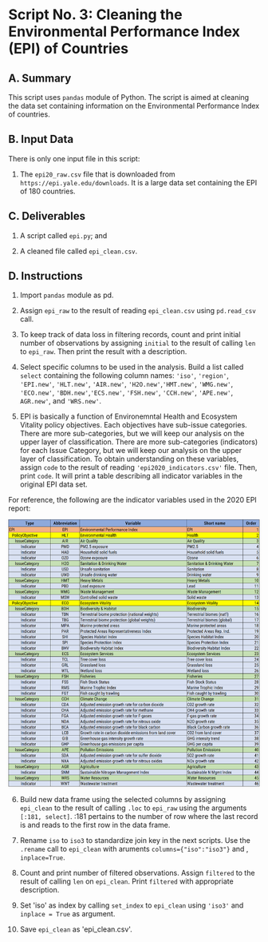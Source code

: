 # Script No. 3: Cleaning the Environmental Performance Index (EPI) of Countries

## A. Summary

This script uses `pandas` module of Python. The script is aimed at cleaning the data set containing information on the Environmental Performance Index of countries.

## B. Input Data

There is only one input file in this script:

1. The `epi20_raw.csv` file that is downloaded from `https://epi.yale.edu/downloads`. It is a large data set containing the EPI of 180 countries. 

## C. Deliverables

1. A script called `epi.py`; and

2. A cleaned file called `epi_clean.csv`.

## D. Instructions

1. Import `pandas` module as pd.

2. Assign `epi_raw` to the result of reading `epi_clean.csv` using  `pd.read_csv` call.

3. To keep track of data loss in filtering records, count and print initial number of observations by assigning `initial` to the result of calling `len` to `epi_raw`. Then print the result with a description.

4. Select specific columns to be used in the analysis. Build a list called  `select` containing  the following column names: `'iso'`, `'region'`, `'EPI.new'`, `'HLT.new'`, `'AIR.new'`, `'H2O.new'`,`'HMT.new'`, `'WMG.new'`, `'ECO.new'`, `'BDH.new'`,`'ECS.new'`, `'FSH.new'`, `'CCH.new'`, `'APE.new'`, `AGR.new'`, and `'WRS.new'`.

5. EPI is basically a function of Environemntal Health and Ecosystem Vitality policy objectives. Each objectives have sub-issue categories. There are more sub-categories, but we will keep our analysis on the upper layer of classification. There are more sub-categories (indicators) for each Issue Category, but we will keep our analysis on the upper layer of classification. To obtain understanding on these variables, assign  `code` to the result of reading `'epi2020_indicators.csv'` file. Then, print `code`. It will print a table describing all indicator variables in the original EPI data set.

For reference, the following are the indicator variables used in the 2020 EPI report:

![](https://github.com/jsacoba/pai789_finalproject/blob/main/script6_riskmap_world/epi_indicators.png)

6. Build new data frame using the selected columns by assigning `epi_clean` to the result of calling `.loc` to `epi_raw` using the arguments `[:181, select]`. :181 pertains to the number of row where the last record is and reads to the first row in the data frame.

7. Rename `iso` to `iso3` to standardize join key in the next scripts. Use the `.rename` call to `epi_clean` with aruments `columns={"iso":"iso3"}` and , `inplace=True`.

8. Count and print number of filtered observations. Assign `filtered` to the result of calling `len` on `epi_clean`. Print `filtered` with appropriate description.

9. Set 'iso' as index by calling `set_index` to `epi_clean` using `'iso3'` and `inplace = True` as argument.

10. Save `epi_clean` as 'epi_clean.csv'.